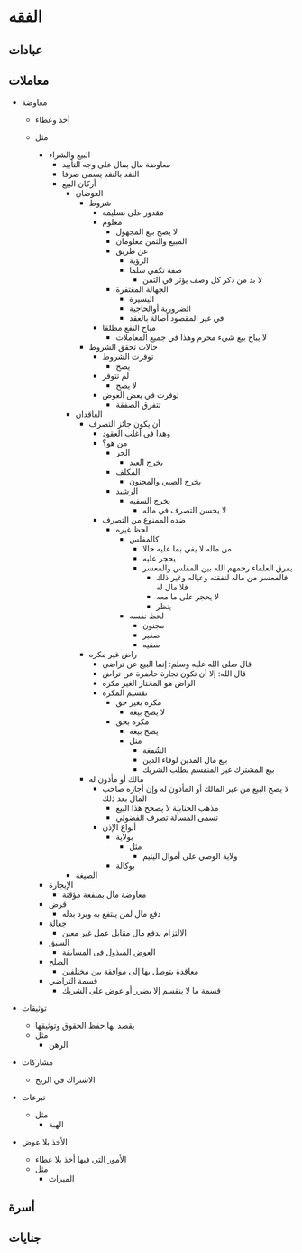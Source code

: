 # الفقه

## عبادات

## معاملات

- معاوضة

  - أخذ وعطاء
  - مثل

    - البيع والشراء
      - معاوضة مال بمال على وجه التأبيد
      - النقد بالنقد يسمى صرفا
      - أركان البيع
        - العوضان
          - شروط
            - مقدور على تسليمه
            - معلوم
              - لا يصح بيع المجهول
              - المبيع والثمن معلومان
              - عن طريق
                - الرؤية
                - صفة تكفي سلما
                  - لا بد من ذكر كل وصف يؤثر في الثمن
              - الجهالة المغتفرة
                - اليسيرة
                - الضرورية أوالحاجية
                - في غير المقصود أصالة بالعقد
            - مباح النفع مطلقا
              - لا يباح بيع شيء محرم وهذا في جميع المعاملات
          - حالات تحقق الشروط
            - توفرت الشروط
              - يصح
            - لم تتوفر
              - لا يصح
            - توفرت في بعض العوض
              - تتفرق الصفقة
        - العاقدان
          - أن يكون جائز التصرف
            - وهذا في أغلب العقود
            - من هو؟
              - الحر
                - يخرج العبد
              - المكلف
                - يخرج الصبي والمجنون
              - الرشيد
                - يخرج السفيه
                  - لا يحسن التصرف في ماله
            - ضده الممنوع من التصرف
              - لحظ غيره
                - كالمفلس
                  - من ماله لا يفي بما عليه حالا
                  - يحجر عليه
                  - يفرق العلماء رحمهم الله بين المفلس والمعسر
                    - فالمعسر من ماله لنفقته وعياله وغير ذلك فلا مال له
                    - لا يحجر على ما معه
                    - ينظر
                - لحظ نفسه
                  - مجنون
                  - صغير
                  - سفيه
          - راض غير مكره
            - قال صلى الله عليه وسلم: إنما البيع عن تراضي
            - قال الله: إلا أن تكون تجارة حاضرة عن تراض
            - الراض هو المختار الغير مكره
            - تقسيم المكره
              - مكره بغير حق
                - لا يصح بيعه
              - مكره بحق
                - يصح بيعه
                - مثل
                  - الشُفعَة
                  - بيع مال المدين لوفاء الدين
                  - بيع المشترك غير المنقسم بطلب الشريك
          - مالك أو مأذون له
            - لا يصح البيع من غير المالك أو المأذون له وإن أجازه صاحب المال بعد ذلك
              - مذهب الحنابلة لا يصحح هذا البيع
              - تسمى المسألة تصرف الفضولي
            - أنواع الإذن
              - بولاية
                - مثل
                  - ولاية الوصي على أموال اليتيم
              - بوكالة
        - الصيغة
    - الإيجارة
      - معاوضة مال بمنفعة مؤقتة
    - قرض
      - دفع مال لمن ينتفع به ويرد بدله
    - جعالة
      - الالتزام بدفع مال مقابل عمل غير معين
    - السبق
      - العوض المبذول في المسابقة
    - الصلح
      - معاقدة يتوصل بها إلى موافقة بين مختلفين
    - قسمة التراضي
      - قسمة ما لا ينقسم إلا بضرر أو عوض على الشريك

- توثيقات
  - يقصد بها حفظ الحقوق وتوثيقها
  - مثل
    - الرهن
- مشاركات
  - الاشتراك في الربح
- تبرعات
  - مثل
    - الهبة
- الأخذ بلا عوض
  - الأمور التي فيها أخذ بلا عطاء
  - مثل
    - الميراث

## أسرة

## جنايات
